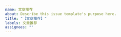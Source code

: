 ```yaml
---
name: 文章推荐
about: Describe this issue template's purpose here.
title: "【文章推荐】"
labels: 文章推荐
assignees: ""
---
```

